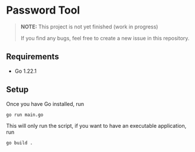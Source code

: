 # Password Tool

> **NOTE:** This project is not yet finished (work in progress)
>
> If you find any bugs, feel free to create a new issue in this repository.

## Requirements
- Go 1.22.1

## Setup
Once you have Go installed, run

```bash
go run main.go
```

This will only run the script, if you want to have an executable application, run

```bash
go build .
```